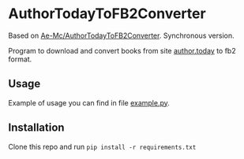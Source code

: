 # AuthorTodayToFB2Converter

Based on [Ae-Mc/AuthorTodayToFB2Converter](https://github.com/Ae-Mc/AuthorTodayToFB2Converter).
Synchronous version.

Program to download and convert books from site [author.today](https://author.today) to fb2 format.

## Usage

Example of usage you can find in file [example.py](example.py).

## Installation

Clone this repo and run `pip install -r requirements.txt`

